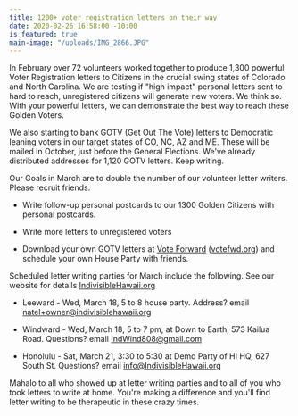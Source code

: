 ```yaml
---
title: 1200+ voter registration letters on their way
date: 2020-02-26 16:58:00 -10:00
is featured: true
main-image: "/uploads/IMG_2866.JPG"
---
```


In February over 72 volunteers worked together to produce 1,300 powerful Voter Registration letters to Citizens in the crucial swing states of Colorado and North Carolina. We are testing if "high impact" personal letters sent to hard to reach, unregistered citizens will generate new voters. We think so. With your powerful letters, we can demonstrate the best way to reach these Golden Voters.

We also starting to bank GOTV (Get Out The Vote) letters to Democratic leaning voters in our target states of CO, NC, AZ and ME. These will be mailed in October, just before the General Elections.  We've already distributed addresses for 1,120 GOTV letters.  Keep writing.

Our Goals in March are to double the number of our volunteer letter writers. Please recruit friends.

* Write follow-up personal postcards to our 1300 Golden Citizens with personal postcards.

* Write more letters to unregistered voters

* Download your own  GOTV letters at [Vote Forward](http://www.votefwd.org./) ([votefwd.org](http://votefwd.org/)) and schedule your own House Party with friends.

Scheduled letter writing parties for March include the following. See our website for details [IndivisibleHawaii.org](http://IndivisibleHawaii.org )

* Leeward - Wed, March 18, 5 to 8 house party. Address? email [natel\+owner@indivisiblehawaii.org](mailto:natel%2Bowner@indivisiblehawaii.org)

* Windward - Wed, March 18, 5 to 7 pm, at Down to Earth, 573 Kailua Road. Questions? email IndWind808@gmail.com

* Honolulu - Sat, March 21, 3:30 to 5:30 at Demo Party of HI HQ, 627 South St. Questions? email info@IndivisibleHawaii.org

Mahalo to all who showed up at letter writing parties and to all of you who took letters to write at home.  You're making a difference and you'll find letter writing to be therapeutic in these crazy times.  